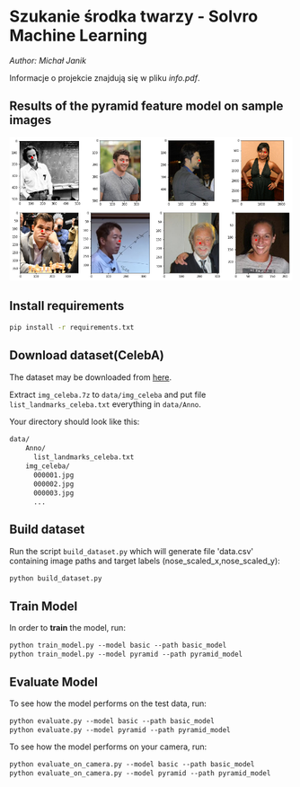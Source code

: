 # Szukanie środka twarzy - Solvro Machine Learning
_Author: Michał Janik_

Informacje o projekcie znajdują się w pliku  *info.pdf*.

## Results of the pyramid feature model on sample images

![Results](/images/results.png)

## Install requirements

```bash
pip install -r requirements.txt
```

## Download dataset(CelebA)

The dataset may be downloaded from [here][celeba].

Extract `img_celeba.7z` to `data/img_celeba` and put file `list_landmarks_celeba.txt` everything in `data/Anno`.

Your directory should look like this:
```
data/
    Anno/
      list_landmarks_celeba.txt
    img_celeba/
      000001.jpg
      000002.jpg
      000003.jpg
      ...
```

## Build dataset

Run the script `build_dataset.py` which will generate file 'data.csv' containing image paths and target labels (nose_scaled_x,nose_scaled_y):

```bash
python build_dataset.py
```

## Train Model
In order to **train** the model, run:

```
python train_model.py --model basic --path basic_model
python train_model.py --model pyramid --path pyramid_model
```

## Evaluate Model
To see how the model performs on the test data, run:
```
python evaluate.py --model basic --path basic_model
python evaluate.py --model pyramid --path pyramid_model
```

To see how the model performs on your camera, run: 
```
python evaluate_on_camera.py --model basic --path basic_model
python evaluate_on_camera.py --model pyramid --path pyramid_model
```


[celeba]: http://mmlab.ie.cuhk.edu.hk/projects/CelebA.html
